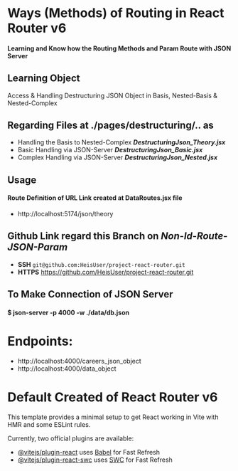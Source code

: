 # Ways (Methods) of Routing in React Router v6
#### Learning and Know how the Routing Methods and Param Route with JSON Server


## Learning Object
Access & Handling Destructuring JSON Object in Basis, Nested-Basis & Nested-Complex


## Regarding Files at ./pages/destructuring/.. as
- Handling the Basis to Nested-Complex **_DestructuringJson_Theory.jsx_**
- Basic Handling via JSON-Server **_DestructuringJson_Basic.jsx_**
- Complex Handling via JSON-Server **_DestructuringJson_Nested.jsx_**


## Usage
#### Route Definition of URL Link created at DataRoutes.jsx file
- http://localhost:5174/json/theory


## Github Link regard this Branch on _Non-Id-Route-JSON-Param_
- **SSH** ```git@github.com:HeisUser/project-react-router.git```
- **HTTPS** https://github.com/HeisUser/project-react-router.git

## To Make Connection of JSON Server
#### $ json-server -p 4000 -w ./data/db.json

# Endpoints:
- http://localhost:4000/careers_json_object
- http://localhost:4000/data_object


# Default Created of React Router v6
This template provides a minimal setup to get React working in Vite with HMR and some ESLint rules.

Currently, two official plugins are available:

- [@vitejs/plugin-react](https://github.com/vitejs/vite-plugin-react/blob/main/packages/plugin-react/README.md) uses [Babel](https://babeljs.io/) for Fast Refresh
- [@vitejs/plugin-react-swc](https://github.com/vitejs/vite-plugin-react-swc) uses [SWC](https://swc.rs/) for Fast Refresh
